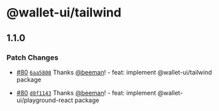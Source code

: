 # @wallet-ui/tailwind

## 1.1.0

### Patch Changes

- [#80](https://github.com/wallet-ui/wallet-ui/pull/80) [`6aa5808`](https://github.com/wallet-ui/wallet-ui/commit/6aa58080cbb8c763dccccbe7f599651618515970) Thanks [@beeman](https://github.com/beeman)! - feat: implement @wallet-ui/tailwind package

- [#80](https://github.com/wallet-ui/wallet-ui/pull/80) [`d8f1143`](https://github.com/wallet-ui/wallet-ui/commit/d8f1143d539fca3eb15706216a5e11668ef5a6b3) Thanks [@beeman](https://github.com/beeman)! - feat: implement @wallet-ui/playground-react package
